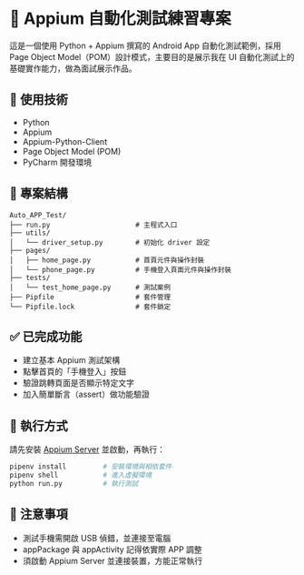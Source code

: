# 📱 Appium 自動化測試練習專案

這是一個使用 Python + Appium 撰寫的 Android App 自動化測試範例，採用 Page Object Model（POM）設計模式，主要目的是展示我在 UI 自動化測試上的基礎實作能力，做為面試展示作品。


## 🧩 使用技術

- Python
- Appium
- Appium-Python-Client
- Page Object Model (POM)
- PyCharm 開發環境


## 📂 專案結構
```
Auto_APP_Test/
├── run.py                     # 主程式入口
├── utils/
│   └── driver_setup.py        # 初始化 driver 設定
├── pages/
│   ├── home_page.py           # 首頁元件與操作封裝
│   └── phone_page.py          # 手機登入頁面元件與操作封裝
├── tests/
│   └── test_home_page.py      # 測試案例
├── Pipfile                    # 套件管理
└── Pipfile.lock               # 套件鎖定
```

## ✅ 已完成功能

- 建立基本 Appium 測試架構
- 點擊首頁的「手機登入」按鈕
- 驗證跳轉頁面是否顯示特定文字
- 加入簡單斷言（assert）做功能驗證


## 🚀 執行方式

請先安裝 [Appium Server](https://appium.io/) 並啟動，再執行：

```bash
pipenv install         # 安裝環境與相依套件
pipenv shell           # 進入虛擬環境
python run.py          # 執行測試
```


## 🔖 注意事項

- 測試手機需開啟 USB 偵錯，並連接至電腦
- appPackage 與 appActivity 記得依實際 APP 調整
- 須啟動 Appium Server 並連接裝置，方能正常執行
